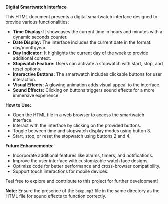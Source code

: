 **Digital Smartwatch Interface**

This HTML document presents a digital smartwatch interface designed to provide various functionalities:

- **Time Display:** It showcases the current time in hours and minutes with a dynamic seconds counter.
- **Date Display:** The interface includes the current date in the format: day/month/year.
- **Day Indicator:** It highlights the current day of the week to provide additional context.
- **Stopwatch Feature:** Users can activate a stopwatch with start, stop, and reset options.
- **Interactive Buttons:** The smartwatch includes clickable buttons for user interaction.
- **Visual Effects:** A glowing animation adds visual appeal to the interface.
- **Sound Effects:** Clicking on buttons triggers sound effects for a more immersive experience.

**How to Use:**
- Open the HTML file in a web browser to access the smartwatch interface.
- Interact with the interface by clicking on the provided buttons.
- Toggle between time and stopwatch display modes using button 3.
- Start, stop, or reset the stopwatch using buttons 2 and 4.

**Future Enhancements:**
- Incorporate additional features like alarms, timers, and notifications.
- Improve the user interface with customizable watch face designs.
- Optimize code for better performance and cross-browser compatibility.
- Support touch interactions for mobile devices.

Feel free to explore and contribute to this project for further development!

**Note:** Ensure the presence of the `beep.mp3` file in the same directory as the HTML file for sound effects to function correctly.
